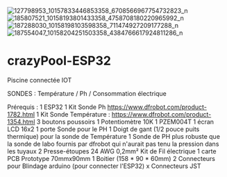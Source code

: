 ![127798953_10157833446853358_6708566967754732823_n](https://user-images.githubusercontent.com/1076973/127221744-bb7deabb-41c8-4542-8d20-78e9d3044125.jpg)
![185807521_10158193801433358_4758708180220965992_n](https://user-images.githubusercontent.com/1076973/127221785-a060640c-753d-4114-a282-eb508051a2d4.jpg)
![187288030_10158198103598358_711474927209177288_n](https://user-images.githubusercontent.com/1076973/127221792-5f1b2027-d689-4175-bffa-7e55a50c36a6.jpg)
![187554047_10158204251503358_4384766617924811286_n](https://user-images.githubusercontent.com/1076973/127221801-0dcb0621-6ac0-4168-b3cd-e0ab59175c52.jpg)
# crazyPool-ESP32
 
Piscine connectée IOT

SONDES : Température / Ph / Consommation électrique

Prérequis : 
1 ESP32 
1 Kit Sonde Ph https://www.dfrobot.com/product-1782.html 
1 Kit Sonde Température : https://www.dfrobot.com/product-1354.html 
3 boutons poussoirs 
1 Potentiomètre 10K 
1 PZEM004T 
1 écran LCD 16x2 
1 porte Sonde pour le PH 
1 Doigt de gant (1/2 pouce puits thermique) pour la sonde de Température 
1 Sonde de PH plus robuste que la sonde de labo fournis par dfrobot qui n'aurait pas tenu la pression dans les tuyaux 
2 Presse-étoupes 
24 AWG 0,2mm² Kit de Fil électrique 
1 carte PCB Prototype 70mmx90mm 
1 Boitier (158 * 90 * 60mm) 
2 Connecteurs pour Blindage arduino (pour connecter l'ESP32) 
x Connecteurs JST
